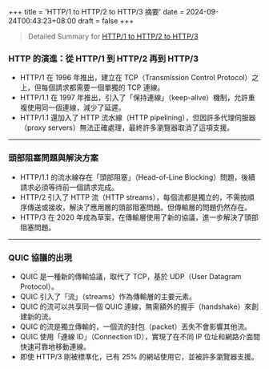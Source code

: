 +++
title = 'HTTP/1 to HTTP/2 to HTTP/3 摘要'
date = 2024-09-24T00:43:23+08:00
draft = false
+++

> Detailed Summary for [HTTP/1 to HTTP/2 to HTTP/3](https://www.youtube.com/watch?v=a-sBfyiXysI?autoplay=1)

### **HTTP 的演進：從 HTTP/1 到 HTTP/2 再到 HTTP/3**

- HTTP/1 在 1996 年推出，建立在 TCP（Transmission Control Protocol）之上，但每個請求都需要一個單獨的 TCP 連線。
- HTTP/1.1 在 1997 年推出，引入了「保持連線」（keep-alive）機制，允許重複使用同一個連線，減少了延遲。
- HTTP/1.1 還加入了 HTTP 流水線（HTTP pipelining），但因許多代理伺服器（proxy servers）無法正確處理，最終許多瀏覽器取消了這項支援。

---

### **頭部阻塞問題與解決方案**

- HTTP/1.1 的流水線存在「頭部阻塞」（Head-of-Line Blocking）問題，後續請求必須等待前一個請求完成。
- HTTP/2 引入了 HTTP 流（HTTP streams），每個流都是獨立的，不需按順序傳送或接收，解決了應用層的頭部阻塞問題。但傳輸層的問題仍然存在。
- HTTP/3 在 2020 年成為草案，在傳輸層使用了新的協議，進一步解決了頭部阻塞問題。

---

### **QUIC 協議的出現**

- QUIC 是一種新的傳輸協議，取代了 TCP，基於 UDP（User Datagram Protocol）。
- QUIC 引入了「流」（streams）作為傳輸層的主要元素。
- QUIC 的流可以共享同一個 QUIC 連線，無需額外的握手（handshake）來創建新的流。
- QUIC 的流是獨立傳輸的，一個流的封包（packet）丟失不會影響其他流。
- QUIC 使用「連線 ID」（Connection ID），實現了在不同 IP 位址和網路介面間快速可靠地移動連線。
- 即使 HTTP/3 剛被標準化，已有 25% 的網站使用它，並被許多瀏覽器支援。